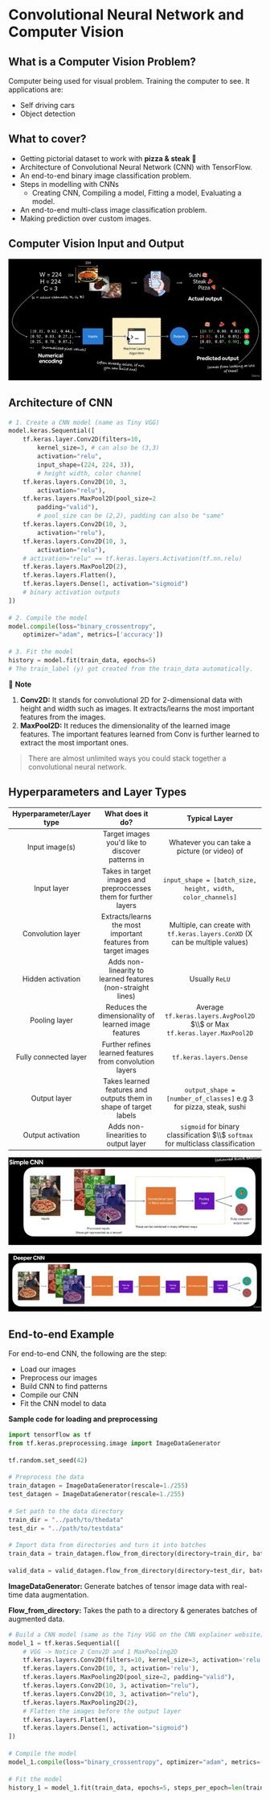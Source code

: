 # Convolutional Neural Network and Computer Vision

## What is a Computer Vision Problem?
Computer being used for visual problem. Training the computer to see. It applications are: 
- Self driving cars
- Object detection

## What to cover?
- Getting pictorial dataset to work with **pizza & steak** :pizza: 
- Architecture of Convolutional Neural Network (CNN) with TensorFlow.
- An end-to-end binary image classification problem.
- Steps in modelling with CNNs
    - Creating CNN, Compiling a model, Fitting a model, Evaluating a model.
- An end-to-end multi-class image classification problem.
- Making prediction over custom images.

## Computer Vision Input and Output
![input_output](./images/input.JPG)

## Architecture of CNN

```py
# 1. Create a CNN model (name as Tiny VGG)
model.keras.Sequential([
    tf.keras.layer.Conv2D(filters=10, 
        kernel_size=3, # can also be (3,3)
        activation="relu",
        input_shape=(224, 224, 3)),
        # height width, color channel
    tf.keras.layers.Conv2D(10, 3,
        activation="relu"),
    tf.keras.layers.MaxPool2D(pool_size=2
        padding="valid"),
        # pool_size can be (2,2), padding can also be "same"
    tf.keras.layers.Conv2D(10, 3,
        activation="relu"),
    tf.keras.layers.Conv2D(10, 3,
        activation="relu"),
    # activation="relu" == tf.keras.layers.Activation(tf.nn.relu)
    tf.keras.layers.MaxPool2D(2),
    tf.keras.layers.Flatten(),
    tf.keras.layers.Dense(1, activation="sigmoid")
    # binary activation outputs
])

# 2. Compile the model
model.compile(loss="binary_crossentropy", 
    optimizer="adam", metrics=['accuracy'])

# 3. Fit the model
history = model.fit(train_data, epochs=5)
# The train_label (y) got created from the train_data automatically.
```

:key: **Note**

1. **Conv2D:** It stands for convolutional 2D for 2-dimensional data with height and width such as images. It extracts/learns the most important features from the images.
2. **MaxPool2D:** It reduces the dimensionality of the learned image features. The important features learned from Conv is further learned to extract the most important ones.

> There are almost unlimited ways you could stack together a convolutional neural network.

## Hyperparameters and Layer Types

|Hyperparameter/Layer type|What does it do?|Typical Layer|
|:------------:|:--------------------:|:----------:|
|Input image(s)|Target images you'd like to discover patterns in|Whatever you can take a picture (or video) of|
|Input layer|Takes in target images and preproccesses them for further layers|`input_shape = [batch_size, height, width, color_channels]`|
|Convolution layer|Extracts/learns the most important features from target images|Multiple, can create with `tf.keras.layers.ConXD` (X can be multiple values)|
|Hidden activation|Adds non-linearity to learned features (non-straight lines)|Usually `ReLU`|
|Pooling layer|Reduces the dimensionality of learned image features|Average `tf.keras.layers.AvgPool2D` $\\$ or Max `tf.keras.layer.MaxPool2D`|
|Fully connected layer|Further refines learned features from convolution layers|`tf.keras.layers.Dense`|
|Output layer|Takes learned features and outputs them in shape of target labels|`output_shape = [number_of_classes]` e.g 3 for pizza, steak, sushi|
|Output activation|Adds non-linearities to output layer|`sigmoid` for binary classification $\\$ `softmax` for multiclass classification|

![Simple CNN](./images/simple_CNN.JPG)

![Deeper CNN](./images/deeper_CNN.JPG)

## End-to-end Example
For end-to-end CNN, the following are the step:
- Load our images
- Preprocess our images
- Build CNN to find patterns
- Compile our CNN
- Fit the CNN model to data

**Sample code for loading and preprocessing**

```py
import tensorflow as tf
from tf.keras.preprocessing.image import ImageDataGenerator

tf.random.set_seed(42)

# Preprocess the data
train_datagen = ImageDataGenerator(rescale=1./255)
test_datagen = ImageDataGenerator(rescale=1./255)

# Set path to the data directory
train_dir = "../path/to/thedata"
test_dir = "../path/to/testdata"

# Import data from directories and turn it into batches
train_data = train_datagen.flow_from_directory(directory=train_dir, batch_size=32, target_size=(224,224), class_mode="binary", seed=42)

valid_data = valid_datagen.flow_from_directory(directory=test_dir, batch_size=32, target_size=(224, 224), class_mode="binary", seed=42)
```

**ImageDataGenerator:** Generate batches of tensor image data with real-time data augmentation.

**Flow_from_directory:** Takes the path to a directory & generates batches of augmented data.

```py
# Build a CNN model (same as the Tiny VGG on the CNN explainer website)
model_1 = tf.keras.Sequential([
    # VGG -> Notice 2 Conv2D and 1 MaxPooling2D
    tf.keras.layers.Conv2D(filters=10, kernel_size=3, activation='relu', input_shape=(224, 224, 3)),
    tf.keras.layers.Conv2D(10, 3, activation='relu'),
    tf.keras.layers.MaxPooling2D(pool_size=2, padding="valid"),
    tf.keras.layers.Conv2D(10, 3, activation="relu"),
    tf.keras.layers.Conv2D(10, 3, activation="relu"),
    tf.keras.layers.MaxPooling2D(2),
    # Flatten the images before the output layer
    tf.keras.layers.Flatten(),
    tf.keras.layers.Dense(1, activation="sigmoid")
])

# Compile the model
model_1.compile(loss="binary_crossentropy", optimizer="adam", metrics=['accuracy'])

# Fit the model
history_1 = model_1.fit(train_data, epochs=5, steps_per_epoch=len(train_data), validation_data=valid_data, validation_steps=len(valid_data))
```